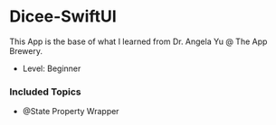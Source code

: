 Dicee-SwiftUI
=============

This App is the base of what I learned from Dr. Angela Yu @ The App Brewery.

- Level: Beginner


### Included Topics

- @State Property Wrapper